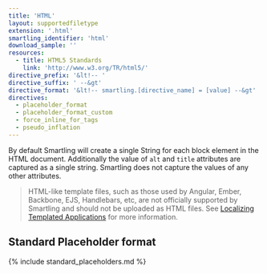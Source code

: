 ```yaml
---
title: 'HTML'
layout: supportedfiletype
extension: '.html'
smartling_identifier: 'html'
download_sample: ''
resources: 
  - title: HTML5 Standards
    link: 'http://www.w3.org/TR/html5/'
directive_prefix: '&lt!-- '
directive_suffix: ' --&gt'
directive_format: '&lt!-- smartling.[directive_name] = [value] --&gt'
directives:
  - placeholder_format
  - placeholder_format_custom
  - force_inline_for_tags
  - pseudo_inflation
---
```


By default Smartling will create a single String for each block element in the HTML document. Additionally the value of `alt` and `title` attributes are captured as a single string. Smartling does not capture the values of any other attributes.

> HTML-like template files, such as those used by Angular, Ember, Backbone, EJS, Handlebars, etc, are not officially supported by Smartling and should not be uploaded as HTML files. See [Localizing Templated Applications](/developers/misc/localizing-templated-applications/) for more information.

## Standard Placeholder format

{% include standard_placeholders.md %}